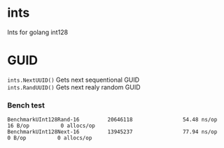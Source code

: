 # ints
Ints for golang int128

# GUID

`ints.NextUUID()` Gets next sequentional GUID  
`ints.RandUUID()` Gets next realy random GUID  

### Bench test
```
BenchmarkUInt128Rand-16         20646118                54.48 ns/op           16 B/op          0 allocs/op
BenchmarkUInt128Next-16         13945237                77.94 ns/op            0 B/op          0 allocs/op
```

